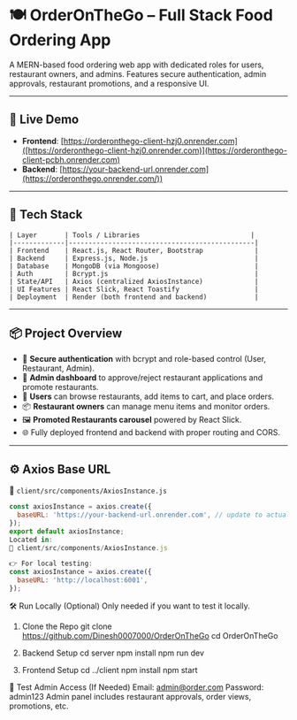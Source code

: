 # 🍽️ OrderOnTheGo – Full Stack Food Ordering App

A MERN-based food ordering web app with dedicated roles for users, restaurant owners, and admins. Features secure authentication, admin approvals, restaurant promotions, and a responsive UI.

---

## 🔗 Live Demo

- **Frontend**: [https://orderonthego-client-hzj0.onrender.com]([https://orderonthego-client-hzj0.onrender.com)](https://orderonthego-client-pcbh.onrender.com)
- **Backend**: [https://your-backend-url.onrender.com](https://orderonthego.onrender.com/)) 

---

## 🧰 Tech Stack
```
| Layer       | Tools / Libraries                            |
|-------------|-----------------------------------------------|
| Frontend    | React.js, React Router, Bootstrap             |
| Backend     | Express.js, Node.js                           |
| Database    | MongoDB (via Mongoose)                        |
| Auth        | Bcrypt.js                                     |
| State/API   | Axios (centralized AxiosInstance)             |
| UI Features | React Slick, React Toastify                   |
| Deployment  | Render (both frontend and backend)            |
```
---

## 📦 Project Overview

- 🔑 **Secure authentication** with bcrypt and role-based control (User, Restaurant, Admin).
- 🏪 **Admin dashboard** to approve/reject restaurant applications and promote restaurants.
- 🛒 **Users** can browse restaurants, add items to cart, and place orders.
- 📦 **Restaurant owners** can manage menu items and monitor orders.
- 🖼️ **Promoted Restaurants carousel** powered by React Slick.
- 🌐 Fully deployed frontend and backend with proper routing and CORS.

---

## ⚙️ Axios Base URL

📁 `client/src/components/AxiosInstance.js`

```js
const axiosInstance = axios.create({
  baseURL: 'https://your-backend-url.onrender.com', // update to actual Render backend link
});
export default axiosInstance;
Located in:
📄 client/src/components/AxiosInstance.js

👉 For local testing:
const axiosInstance = axios.create({
  baseURL: 'http://localhost:6001',
});
```
🛠️ Run Locally (Optional)
Only needed if you want to test it locally.

1. Clone the Repo
git clone https://github.com/Dinesh0007000/OrderOnTheGo
cd OrderOnTheGo

2. Backend Setup
cd server
npm install
npm run dev

3. Frontend Setup
cd ../client
npm install
npm start

🧪 Test Admin Access (If Needed)
Email: admin@order.com
Password: admin123
Admin panel includes restaurant approvals, order views, promotions, etc.
